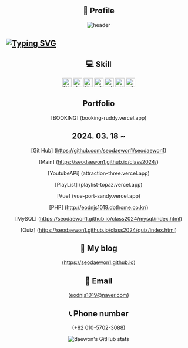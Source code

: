 <div align ="center"> 
  
## 🎯 Profile
![header](https://capsule-render.vercel.app/api?type=wave&color=auto&height=300&section=header&text=SeoDaeWon1&fontSize=90)

<div align ="left">
<h2><a href="https://git.io/typing-svg"><img src="https://readme-typing-svg.demolab.com?font=Fira+Code&weight=300&pause=1000&random=false&width=700&lines=Hello.+My+name+is+Dae+won.+I+want+Front+end+developer." alt="Typing SVG" /></a>
</h2></div>

## 💻 Skill
<img alt="C++" src="https://img.shields.io/badge/C%2B%2B-00599C?style=for-the-badge&logo=c%2B%2B&logoColor=white" height="25px"/>
<img alt="Javascript" src="https://img.shields.io/badge/JavaScript-323330?style=for-the-badge&logo=javascript&logoColor=F7DF1E"  height="25px"/>
<img alt="Css3" src="https://img.shields.io/badge/CSS3-1572B6?style=for-the-badge&logo=css3&logoColor=white" height="25px"/>
<img alt="git" src="https://img.shields.io/badge/-Git-F05032?style=flat-square&logo=git&logoColor=white" height="25px"/>
<img alt="git" src="https://img.shields.io/badge/Vue%20js-35495E?style=for-the-badge&logo=vuedotjs&logoColor=4FC08D" height="25px"/>  <img alt="git" src="https://img.shields.io/badge/Slack-4A154B?style=for-the-badge&logo=slack&logoColor=white" height="25px"/> 
<img alt="git" src="https://img.shields.io/badge/react%20os-0088CC?style=for-the-badge&logo=reactos&logoColor=white" height="25px"/>    

## Portfolio
[BOOKING] (booking-ruddy.vercel.app)


## 2024. 03. 18 ~
[Git Hub] (https://github.com/seodaewon1/seodaewon1)   

[Main] (https://seodaewon1.github.io/class2024/)     

[YoutubeAPi] (attraction-three.vercel.app)   

[PlayList] (playlist-topaz.vercel.app)   

[Vue] (vue-port-sandy.vercel.app)   

[PHP] (http://eodnjs1019.dothome.co.kr/)

[MySQL] (https://seodaewon1.github.io/class2024/mysql/index.html)  

[Quiz] (https://seodaewon1.github.io/class2024/quiz/index.html)

## 📝 My blog
(https://seodaewon1.github.io)   

## 📧 Email
(eodnjs1019@naver.com) 


## 📞 Phone number   
(+82 010-5702-3088)


![daewon's GitHub stats](https://github-readme-stats.vercel.app/api?username=daewon&show_icons=true&theme=tokyonight)


